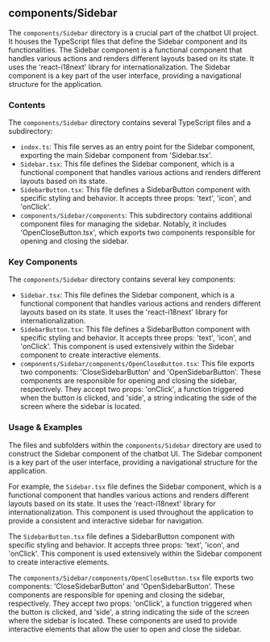 
## components/Sidebar

The `components/Sidebar` directory is a crucial part of the chatbot UI project. It houses the TypeScript files that define the Sidebar component and its functionalities. The Sidebar component is a functional component that handles various actions and renders different layouts based on its state. It uses the 'react-i18next' library for internationalization. The Sidebar component is a key part of the user interface, providing a navigational structure for the application.

### Contents

The `components/Sidebar` directory contains several TypeScript files and a subdirectory:

- `index.ts`: This file serves as an entry point for the Sidebar component, exporting the main Sidebar component from 'Sidebar.tsx'.
- `Sidebar.tsx`: This file defines the Sidebar component, which is a functional component that handles various actions and renders different layouts based on its state.
- `SidebarButton.tsx`: This file defines a SidebarButton component with specific styling and behavior. It accepts three props: 'text', 'icon', and 'onClick'.
- `components/Sidebar/components`: This subdirectory contains additional component files for managing the sidebar. Notably, it includes 'OpenCloseButton.tsx', which exports two components responsible for opening and closing the sidebar.

### Key Components

The `components/Sidebar` directory contains several key components:

- `Sidebar.tsx`: This file defines the Sidebar component, which is a functional component that handles various actions and renders different layouts based on its state. It uses the 'react-i18next' library for internationalization.
- `SidebarButton.tsx`: This file defines a SidebarButton component with specific styling and behavior. It accepts three props: 'text', 'icon', and 'onClick'. This component is used extensively within the Sidebar component to create interactive elements.
- `components/Sidebar/components/OpenCloseButton.tsx`: This file exports two components: 'CloseSidebarButton' and 'OpenSidebarButton'. These components are responsible for opening and closing the sidebar, respectively. They accept two props: 'onClick', a function triggered when the button is clicked, and 'side', a string indicating the side of the screen where the sidebar is located.

### Usage & Examples

The files and subfolders within the `components/Sidebar` directory are used to construct the Sidebar component of the chatbot UI. The Sidebar component is a key part of the user interface, providing a navigational structure for the application.

For example, the `Sidebar.tsx` file defines the Sidebar component, which is a functional component that handles various actions and renders different layouts based on its state. It uses the 'react-i18next' library for internationalization. This component is used throughout the application to provide a consistent and interactive sidebar for navigation.

The `SidebarButton.tsx` file defines a SidebarButton component with specific styling and behavior. It accepts three props: 'text', 'icon', and 'onClick'. This component is used extensively within the Sidebar component to create interactive elements.

The `components/Sidebar/components/OpenCloseButton.tsx` file exports two components: 'CloseSidebarButton' and 'OpenSidebarButton'. These components are responsible for opening and closing the sidebar, respectively. They accept two props: 'onClick', a function triggered when the button is clicked, and 'side', a string indicating the side of the screen where the sidebar is located. These components are used to provide interactive elements that allow the user to open and close the sidebar.
